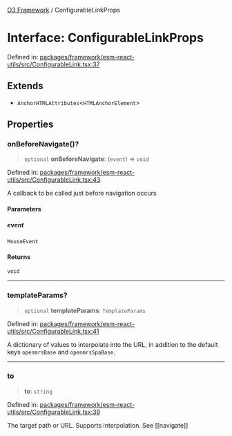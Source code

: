 [O3 Framework](../API.md) / ConfigurableLinkProps

# Interface: ConfigurableLinkProps

Defined in: [packages/framework/esm-react-utils/src/ConfigurableLink.tsx:37](https://github.com/openmrs/openmrs-esm-core/blob/85cde3ce59cd3d29230c98040a3f53525e808725/packages/framework/esm-react-utils/src/ConfigurableLink.tsx#L37)

## Extends

- `AnchorHTMLAttributes`\<`HTMLAnchorElement`\>

## Properties

### onBeforeNavigate()?

> `optional` **onBeforeNavigate**: (`event`) => `void`

Defined in: [packages/framework/esm-react-utils/src/ConfigurableLink.tsx:43](https://github.com/openmrs/openmrs-esm-core/blob/85cde3ce59cd3d29230c98040a3f53525e808725/packages/framework/esm-react-utils/src/ConfigurableLink.tsx#L43)

A callback to be called just before navigation occurs

#### Parameters

##### event

`MouseEvent`

#### Returns

`void`

***

### templateParams?

> `optional` **templateParams**: `TemplateParams`

Defined in: [packages/framework/esm-react-utils/src/ConfigurableLink.tsx:41](https://github.com/openmrs/openmrs-esm-core/blob/85cde3ce59cd3d29230c98040a3f53525e808725/packages/framework/esm-react-utils/src/ConfigurableLink.tsx#L41)

A dictionary of values to interpolate into the URL, in addition to the default keys `openmrsBase` and `openmrsSpaBase`.

***

### to

> **to**: `string`

Defined in: [packages/framework/esm-react-utils/src/ConfigurableLink.tsx:39](https://github.com/openmrs/openmrs-esm-core/blob/85cde3ce59cd3d29230c98040a3f53525e808725/packages/framework/esm-react-utils/src/ConfigurableLink.tsx#L39)

The target path or URL. Supports interpolation. See [[navigate]]
